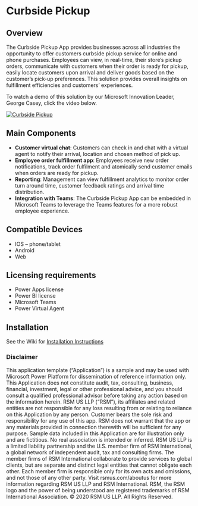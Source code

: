 # Curbside Pickup
## Overview
The Curbside Pickup App provides businesses across all industries the opportunity to offer customers curbside pickup service for online and phone purchases. Employees can view, in real-time, their store’s pickup orders, communicate with customers when their order is ready for pickup, easily locate customers upon arrival and deliver goods based on the customer’s pick-up preferences. This solution provides overall insights on fulfillment efficiencies and customers’ experiences.

To watch a demo of this solution by our Microsoft Innovation Leader, George Casey, click the video below.

[![Curbside Pickup](http://img.youtube.com/vi/1_zhDnmNSsg/0.jpg)](http://www.youtube.com/watch?v=1_zhDnmNSsg "Curbside Pickup")

## Main Components
- **Customer virtual chat**: Customers can check in and chat with a virtual agent to notify their arrival, location and chosen method of pick up. 
- **Employee order fulfillment app**: Employees receive new order notifications, track order fulfilment and atomically send customer emails when orders are ready for pickup.
- **Reporting**: Management can view fulfillment analytics to monitor order turn around time, customer feedback ratings and arrival time distribution.
- **Integration with Teams**: The Curbside Pickup App can be embedded in Microsoft Teams to leverage the Teams features for a more robust employee experience.

## Compatible Devices
- IOS – phone/tablet
- Android
- Web

## Licensing requirements
- Power Apps license
- Power BI license 
- Microsoft Teams
- Power Virtual Agent

## Installation
See the Wiki for [Installation Instructions](https://github.com/RSMUSD365/PowerPlatform-CurbsidePickup/wiki/Installation-Guide)

### Disclaimer
This application template (“Application”) is a sample and may be used with Microsoft Power Platform for dissemination of reference information only. This Application does not constitute audit, tax, consulting, business, financial, investment, legal or other professional advice, and you should consult a qualified professional advisor before taking any action based on the information herein. RSM US LLP (“RSM”), its affiliates and related entities are not responsible for any loss resulting from or relating to reliance on this Application by any person. Customer bears the sole risk and responsibility for any use of this app. RSM does not warrant that the app or any materials provided in connection therewith will be sufficient for any purpose. Sample data included in this Application are for illustration only and are fictitious. No real association is intended or inferred.
RSM US LLP is a limited liability partnership and the U.S. member firm of RSM International, a global network of independent audit, tax and consulting firms. The member firms of RSM International collaborate to provide services to global clients, but are separate and distinct legal entities that cannot obligate each other. Each member firm is responsible only for its own acts and omissions, and not those of any other party. Visit rsmus.com/aboutus for more information regarding RSM US LLP and RSM International. 
RSM, the RSM logo and the power of being understood are registered trademarks of RSM International Association. 
© 2020 RSM US LLP. All Rights Reserved.
